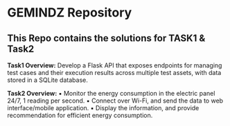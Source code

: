# GEMINDZ Repository
## This Repo contains the solutions for TASK1 & Task2

**Task1 Overview:**
Develop a Flask API that exposes endpoints for managing test cases and their execution results
across multiple test assets, with data stored in a SQLite database.

**Task2 Overview:**
▪ Monitor the energy consumption in the electric panel 24/7, 1 reading per second.
▪ Connect over Wi-Fi, and send the data to web interface/mobile application.
▪ Display the information, and provide recommendation for efficient energy consumption.
